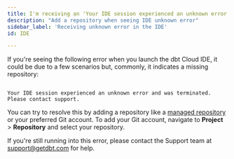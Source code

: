 ```yaml
---
title: I'm receiving an 'Your IDE session experienced an unknown error and was terminated. Please contact support'.
description: "Add a repository when seeing IDE unknown error"
sidebar_label: 'Receiving unknown error in the IDE'
id: IDE

---
```


If you're seeing the following error when you launch the dbt Cloud IDE, it could be due to a few scenarios but, commonly, it indicates a missing repository:

```shell

Your IDE session experienced an unknown error and was terminated. Please contact support.

```

You can try to resolve this by adding a repository like a [managed repository](/docs/collaborate/git/managed-repository) or your preferred Git account. To add your Git account, navigate to **Project** > **Repository** and select your repository.


If you're still running into this error, please contact the Support team at support@getdbt.com for help. 

